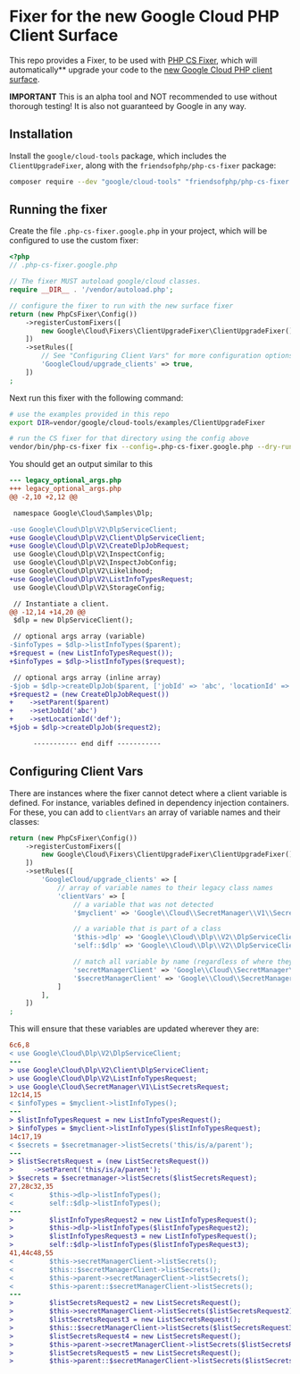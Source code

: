 # Fixer for the new Google Cloud PHP Client Surface

This repo provides a Fixer, to be used with [PHP CS Fixer](https://github.com/PHP-CS-Fixer/PHP-CS-Fixer),
which will automatically** upgrade your code to the
[new Google Cloud PHP client surface](https://github.com/googleapis/google-cloud-php/discussions/5206).

**IMPORTANT** This is an alpha tool and NOT recommended to use without thorough testing!
It is also not guaranteed by Google in any way.

## Installation


Install the `google/cloud-tools` package, which includes the `ClientUpgradeFixer`,
along with the `friendsofphp/php-cs-fixer` package:

```sh
composer require --dev "google/cloud-tools" "friendsofphp/php-cs-fixer:^3.21"
```

## Running the fixer

Create the file `.php-cs-fixer.google.php` in your project, which will be
configured to use the custom fixer:

```php
<?php
// .php-cs-fixer.google.php

// The fixer MUST autoload google/cloud classes.
require __DIR__ . '/vendor/autoload.php';

// configure the fixer to run with the new surface fixer
return (new PhpCsFixer\Config())
    ->registerCustomFixers([
        new Google\Cloud\Fixers\ClientUpgradeFixer\ClientUpgradeFixer(),
    ])
    ->setRules([
        // See "Configuring Client Vars" for more configuration options
        'GoogleCloud/upgrade_clients' => true,
    ])
;
```

Next run this fixer with the following command:

```sh
# use the examples provided in this repo
export DIR=vendor/google/cloud-tools/examples/ClientUpgradeFixer

# run the CS fixer for that directory using the config above
vendor/bin/php-cs-fixer fix --config=.php-cs-fixer.google.php --dry-run --diff $DIR -vv
```

You should get an output similar to this

```diff
--- legacy_optional_args.php
+++ legacy_optional_args.php
@@ -2,10 +2,12 @@

 namespace Google\Cloud\Samples\Dlp;

-use Google\Cloud\Dlp\V2\DlpServiceClient;
+use Google\Cloud\Dlp\V2\Client\DlpServiceClient;
+use Google\Cloud\Dlp\V2\CreateDlpJobRequest;
 use Google\Cloud\Dlp\V2\InspectConfig;
 use Google\Cloud\Dlp\V2\InspectJobConfig;
 use Google\Cloud\Dlp\V2\Likelihood;
+use Google\Cloud\Dlp\V2\ListInfoTypesRequest;
 use Google\Cloud\Dlp\V2\StorageConfig;

 // Instantiate a client.
@@ -12,14 +14,20 @@
 $dlp = new DlpServiceClient();

 // optional args array (variable)
-$infoTypes = $dlp->listInfoTypes($parent);
+$request = (new ListInfoTypesRequest());
+$infoTypes = $dlp->listInfoTypes($request);

 // optional args array (inline array)
-$job = $dlp->createDlpJob($parent, ['jobId' => 'abc', 'locationId' => 'def']);
+$request2 = (new CreateDlpJobRequest())
+    ->setParent($parent)
+    ->setJobId('abc')
+    ->setLocationId('def');
+$job = $dlp->createDlpJob($request2);

      ----------- end diff -----------
```

## Configuring Client Vars

There are instances where the fixer cannot detect where a client variable is
defined. For instance, variables defined in dependency injection containers.
For these, you can add to `clientVars` an array of variable names and their
classes:

```php
return (new PhpCsFixer\Config())
    ->registerCustomFixers([
        new Google\Cloud\Fixers\ClientUpgradeFixer\ClientUpgradeFixer(),
    ])
    ->setRules([
        'GoogleCloud/upgrade_clients' => [
            // array of variable names to their legacy class names
            'clientVars' => [
                // a variable that was not detected
                '$myclient' => 'Google\\Cloud\\SecretManager\\V1\\SecretManagerServiceClient',

                // a variable that is part of a class
                '$this->dlp' => 'Google\\Cloud\\Dlp\\V2\\DlpServiceClient',
                'self::$dlp' => 'Google\\Cloud\\Dlp\\V2\\DlpServiceClient',

                // match all variable by name (regardless of where they're being called)
                'secretManagerClient' => 'Google\\Cloud\\SecretManager\\V1\\SecretManagerServiceClient',
                '$secretManagerClient' => 'Google\\Cloud\\SecretManager\\V1\\SecretManagerServiceClient',
            ]
        ],
    ])
;
```

This will ensure that these variables are updated wherever they are:

```diff
6c6,8
< use Google\Cloud\Dlp\V2\DlpServiceClient;
---
> use Google\Cloud\Dlp\V2\Client\DlpServiceClient;
> use Google\Cloud\Dlp\V2\ListInfoTypesRequest;
> use Google\Cloud\SecretManager\V1\ListSecretsRequest;
12c14,15
< $infoTypes = $myclient->listInfoTypes();
---
> $listInfoTypesRequest = new ListInfoTypesRequest();
> $infoTypes = $myclient->listInfoTypes($listInfoTypesRequest);
14c17,19
< $secrets = $secretmanager->listSecrets('this/is/a/parent');
---
> $listSecretsRequest = (new ListSecretsRequest())
>     ->setParent('this/is/a/parent');
> $secrets = $secretmanager->listSecrets($listSecretsRequest);
27,28c32,35
<         $this->dlp->listInfoTypes();
<         self::$dlp->listInfoTypes();
---
>         $listInfoTypesRequest2 = new ListInfoTypesRequest();
>         $this->dlp->listInfoTypes($listInfoTypesRequest2);
>         $listInfoTypesRequest3 = new ListInfoTypesRequest();
>         self::$dlp->listInfoTypes($listInfoTypesRequest3);
41,44c48,55
<         $this->secretManagerClient->listSecrets();
<         $this::$secretManagerClient->listSecrets();
<         $this->parent->secretManagerClient->listSecrets();
<         $this->parent::$secretManagerClient->listSecrets();
---
>         $listSecretsRequest2 = new ListSecretsRequest();
>         $this->secretManagerClient->listSecrets($listSecretsRequest2);
>         $listSecretsRequest3 = new ListSecretsRequest();
>         $this::$secretManagerClient->listSecrets($listSecretsRequest3);
>         $listSecretsRequest4 = new ListSecretsRequest();
>         $this->parent->secretManagerClient->listSecrets($listSecretsRequest4);
>         $listSecretsRequest5 = new ListSecretsRequest();
>         $this->parent::$secretManagerClient->listSecrets($listSecretsRequest5);
```